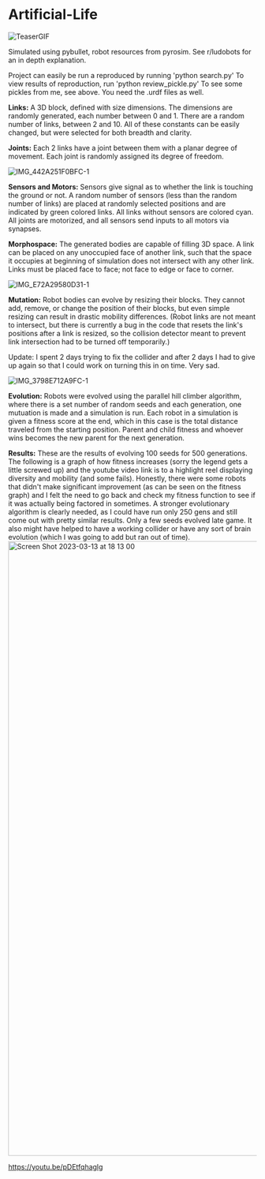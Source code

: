 # Artificial-Life
![TeaserGIF](https://user-images.githubusercontent.com/71985604/224880877-93e3ca6d-baf8-4f5d-870d-43a55d96cda8.gif)

Simulated using pybullet, robot resources from pyrosim. See r/ludobots for an in depth explanation.

Project can easily be run a reproduced by running 'python search.py'
To view results of reproduction, run 'python review_pickle.py'
To see some pickles from me, see above. You need the .urdf files as well.

**Links:** A 3D block, defined with size dimensions. The dimensions are randomly generated, each number between 0 and 1. There are a random number of links, between 2 and 10. All of these constants can be easily changed, but were selected for both breadth and clarity.

**Joints:** Each 2 links have a joint between them with a planar degree of movement. Each joint is randomly assigned its degree of freedom.

![IMG_442A251F0BFC-1](https://user-images.githubusercontent.com/71985604/220263527-a7164093-e6b8-43c5-8e9e-426a4ff38929.jpeg)

**Sensors and Motors:** Sensors give signal as to whether the link is touching the ground or not. A random number of sensors (less than the random number of links) are placed at randomly selected positions and are indicated by green colored links. All links without sensors are colored cyan. All joints are motorized, and all sensors send inputs to all motors via synapses.

**Morphospace:** The generated bodies are capable of filling 3D space. A link can be placed on any unoccupied face of another link, such that the space it occupies at beginning of simulation does not intersect with any other link. Links must be placed face to face; not face to edge or face to corner.

![IMG_E72A29580D31-1](https://user-images.githubusercontent.com/71985604/220263679-d1a81747-8e17-44a1-85d9-6b1edc6e1091.jpeg)

**Mutation:** Robot bodies can evolve by resizing their blocks. They cannot add, remove, or change the position of their blocks, but even simple resizing can result in drastic mobility differences. (Robot links are not meant to intersect, but there is currently a bug in the code that resets the link's positions after a link is resized, so the collision detector meant to prevent link intersection had to be turned off temporarily.)

Update: I spent 2 days trying to fix the collider and after 2 days I had to give up again so that I could work on turning this in on time. Very sad.

![IMG_3798E712A9FC-1](https://user-images.githubusercontent.com/71985604/221772024-1aa4af7c-f545-4130-8d61-9c1395ae4535.jpeg)

**Evolution:** Robots were evolved using the parallel hill climber algorithm, where there is a set number of random seeds and each generation, one mutuation is made and a simulation is run. Each robot in a simulation is given a fitness score at the end, which in this case is the total distance traveled from the starting position. Parent and child fitness and whoever wins becomes the new parent for the next generation.

**Results:** These are the results of evolving 100 seeds for 500 generations. The following is a graph of how fitness increases (sorry the legend gets a little screwed up) and the youtube video link is to a highlight reel displaying diversity and mobility (and some fails). Honestly, there were some robots that didn't make significant improvement (as can be seen on the fitness graph) and I felt the need to go back and check my fitness function to see if it was actually being factored in sometimes. A stronger evolutionary algorithm is clearly needed, as I could have run only 250 gens and still come out with pretty similar results. Only a few seeds evolved late game. It also might have helped to have a working collider or have any sort of brain evolution (which I was going to add but ran out of time).
<img width="1246" alt="Screen Shot 2023-03-13 at 18 13 00" src="https://user-images.githubusercontent.com/71985604/224883533-d11e7b3c-9942-4e72-92c1-5a98b562ae41.png">

https://youtu.be/pDEtfqhaglg
